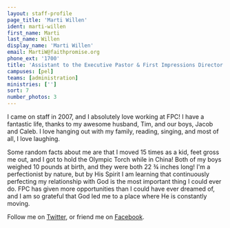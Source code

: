 ```yaml
---
layout: staff-profile
page_title: 'Marti Willen'
ident: marti-willen
first_name: Marti
last_name: Willen
display_name: 'Marti Willen'
email: MartiW@faithpromise.org
phone_ext: '1700'
title: 'Assistant to the Executive Pastor & First Impressions Director'
campuses: [pel]
teams: [administration]
ministries: ['']
sort: 7
number_photos: 3
---
```


I came on staff in 2007, and I absolutely love working at FPC! I have a fantastic life, thanks to my awesome husband, Tim, and our boys, Jacob and Caleb. I love hanging out with my family, reading, singing, and most of all, I love laughing.

Some random facts about me are that I moved 15 times as a kid, feet gross me out, and I got to hold the Olympic Torch while in China! Both of my boys weighed 10 pounds at birth, and they were both 22 &frac34; inches long! I'm a perfectionist by nature, but by His Spirit I am learning that continuously perfecting my relationship with God is the most important thing I could ever do. FPC has given more opportunities than I could have ever dreamed of, and I am so grateful that God led me to a place where He is constantly moving.

Follow me on <a href="http://twitter.com/mwillen" target="_blank">Twitter</a>, or friend me on <a href="http://www.facebook.com/profile.php?id=1628694786&ref=ts" target="_blank">Facebook</a>.
